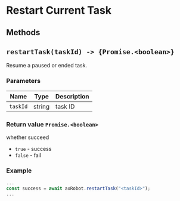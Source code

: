 # Restart Current Task

## Methods

## `restartTask(taskId) -> {Promise.<boolean>}`

Resume a paused or ended task.

### Parameters

| Name | Type | Description |
| -------- | ------ | -------- |
| `taskId` | string | task ID |

### Return value `Promise.<boolean>`

whether succeed

* `true` - success
* `false` - fail

### Example

```javascript
...
const success = await axRobot.restartTask("<taskId>");
...
```
